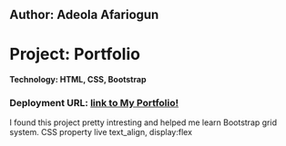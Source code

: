 ## Author:  Adeola Afariogun



# Project: Portfolio


#### Technology: HTML, CSS, Bootstrap




### Deployment URL: [link to My Portfolio!](https://adeola55.github.io/homework02/)



I found this project pretty intresting and helped me learn Bootstrap grid system. CSS property live text_align, display:flex